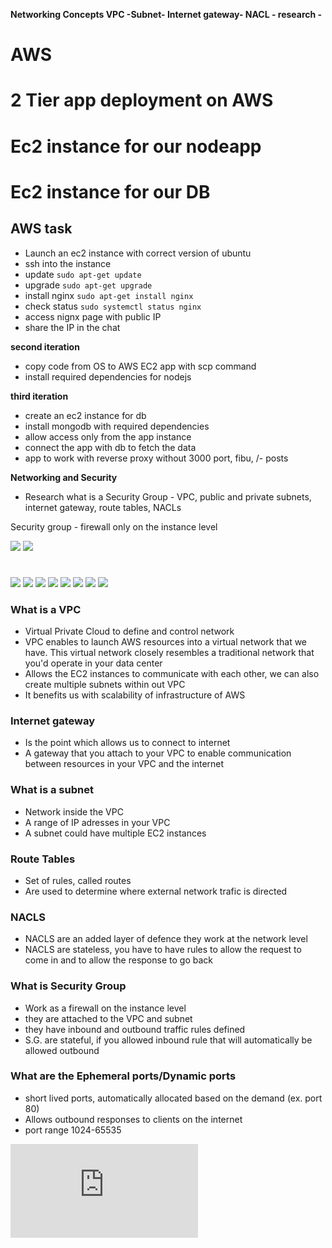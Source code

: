 **Networking Concepts VPC -Subnet- Internet gateway- NACL - research -**

# AWS

# 2 Tier app deployment on AWS

# Ec2 instance for our nodeapp

# Ec2 instance for our DB

## AWS task

- Launch an ec2 instance with correct version of ubuntu
- ssh into the instance
- update
  `sudo apt-get update`
- upgrade `sudo apt-get upgrade`
- install nginx
  `sudo apt-get install nginx`
- check status
  `sudo systemctl status nginx`
- access nignx page with public IP
- share the IP in the chat

**second iteration**

- copy code from OS to AWS EC2 app with scp command
- install required dependencies for nodejs

**third iteration**

- create an ec2 instance for db
- install mongodb with required dependencies
- allow access only from the app instance
- connect the app with db to fetch the data
- app to work with reverse proxy without 3000 port, fibu, /- posts

**Networking and Security**

- Research what is a Security Group - VPC, public and private subnets, internet gateway, route tables, NACLs

Security group - firewall only on the instance level

![](awsAZ.png)
![](awsRegionAZ.png)

#

![](awsVpcSubnet.png)
![](Cloud2tierArch.png)
![](connectToInstance.png)
![](HybridCloud.png)
![](instances.png)
![](monolithArch.png)
![](publicIpFronConnectTab.png)
![](2tierArch.png)

### What is a VPC

- Virtual Private Cloud to define and control network
- VPC enables to launch AWS resources into a virtual network that we have. This virtual network closely resembles a traditional network that you'd operate in your data center
- Allows the EC2 instances to communicate with each other, we can also create multiple subnets within out VPC
- It benefits us with scalability of infrastructure of AWS

### Internet gateway

- Is the point which allows us to connect to internet
- A gateway that you attach to your VPC to enable communication between resources in your VPC and the internet

### What is a subnet

- Network inside the VPC
- A range of IP adresses in your VPC
- A subnet could have multiple EC2 instances

### Route Tables

- Set of rules, called routes
- Are used to determine where external network trafic is directed

### NACLS

- NACLS are an added layer of defence they work at the network level
- NACLS are stateless, you have to have rules to allow the request to come in and to allow the response to go back

### What is Security Group

- Work as a firewall on the instance level
- they are attached to the VPC and subnet
- they have inbound and outbound traffic rules defined
- S.G. are stateful, if you allowed inbound rule that will automatically be allowed outbound

### What are the Ephemeral ports/Dynamic ports

- short lived ports, automatically allocated based on the demand (ex. port 80)
- Allows outbound responses to clients on the internet
- port range 1024-65535

![](https://docs.aws.amazon.com/vpc/latest/userguide/VPC_SecurityGroups.html)
